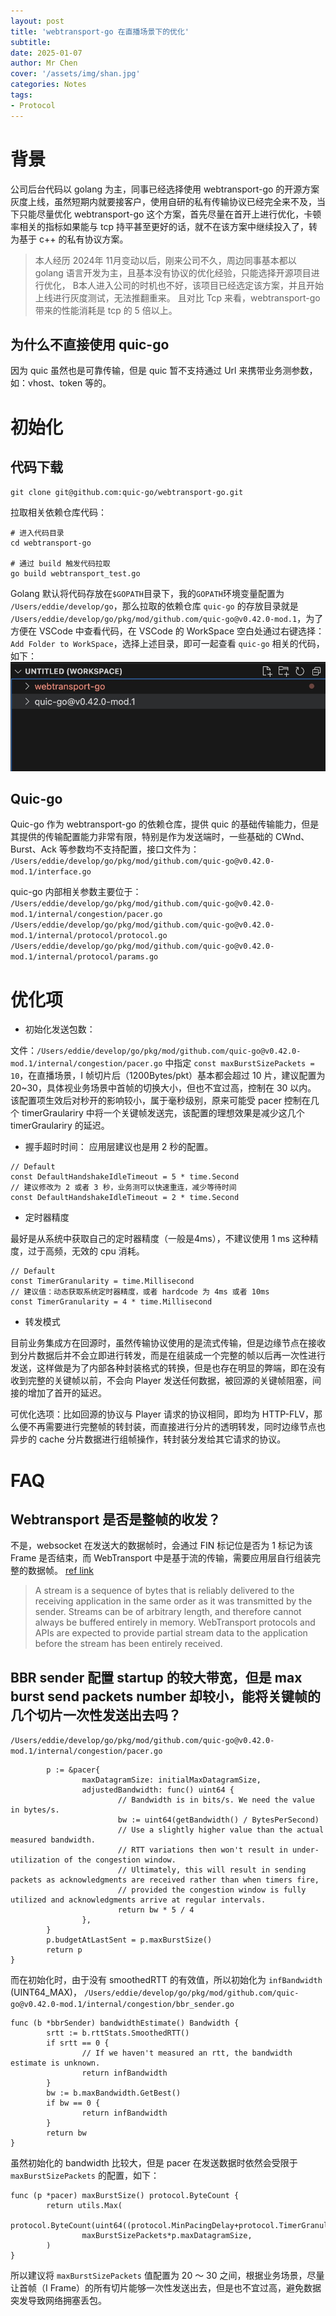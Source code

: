 ```yaml
---
layout: post
title: 'webtransport-go 在直播场景下的优化'
subtitle: 
date: 2025-01-07
author: Mr Chen
cover: '/assets/img/shan.jpg'
categories: Notes
tags: 
- Protocol
---
```


# 背景
公司后台代码以 golang 为主，同事已经选择使用 webtransport-go 的开源方案灰度上线，虽然短期内就要接客户，使用自研的私有传输协议已经完全来不及，当下只能尽量优化 webtransport-go 这个方案，首先尽量在首开上进行优化，卡顿率相关的指标如果能与 tcp 持平甚至更好的话，就不在该方案中继续投入了，转为基于 c++ 的私有协议方案。

>本人经历 2024年 11月变动以后，刚来公司不久，周边同事基本都以 golang 语言开发为主，且基本没有协议的优化经验，只能选择开源项目进行优化， B本人进入公司的时机也不好，该项目已经选定该方案，并且开始上线进行灰度测试，无法推翻重来。
且对比 Tcp 来看，webtransport-go 带来的性能消耗是 tcp 的 5 倍以上。

## 为什么不直接使用 quic-go

因为 quic 虽然也是可靠传输，但是 quic 暂不支持通过 Url 来携带业务测参数，如：vhost、token 等的。

# 初始化
## 代码下载

`git clone git@github.com:quic-go/webtransport-go.git`

拉取相关依赖仓库代码：

```
# 进入代码目录
cd webtransport-go

# 通过 build 触发代码拉取
go build webtransport_test.go
```

Golang 默认将代码存放在`$GOPATH`目录下，我的`GOPATH`环境变量配置为 `/Users/eddie/develop/go`，那么拉取的依赖仓库 `quic-go` 的存放目录就是 `/Users/eddie/develop/go/pkg/mod/github.com/quic-go@v0.42.0-mod.1`，为了方便在 VSCode 中查看代码，在 VSCode 的 WorkSpace 空白处通过右键选择：`Add Folder to WorkSpace`，选择上述目录，即可一起查看 `quic-go` 相关的代码，如下：
![](/assets/img/blog/vscode-go.jpg)

## Quic-go

Quic-go 作为 webtransport-go 的依赖仓库，提供 quic 的基础传输能力，但是其提供的传输配置能力非常有限，特别是作为发送端时，一些基础的 CWnd、Burst、Ack 等参数均不支持配置，接口文件为：
`/Users/eddie/develop/go/pkg/mod/github.com/quic-go@v0.42.0-mod.1/interface.go`

quic-go 内部相关参数主要位于：
`/Users/eddie/develop/go/pkg/mod/github.com/quic-go@v0.42.0-mod.1/internal/congestion/pacer.go`
`/Users/eddie/develop/go/pkg/mod/github.com/quic-go@v0.42.0-mod.1/internal/protocol/protocol.go`
`/Users/eddie/develop/go/pkg/mod/github.com/quic-go@v0.42.0-mod.1/internal/protocol/params.go`

# 优化项

- 初始化发送包数：

文件：`/Users/eddie/develop/go/pkg/mod/github.com/quic-go@v0.42.0-mod.1/internal/congestion/pacer.go` 中指定
`const maxBurstSizePackets = 10`，在直播场景，I 帧切片后（1200Bytes/pkt）基本都会超过 10 片，建议配置为 20~30，具体视业务场景中首帧的切换大小，但也不宜过高，控制在 30 以内。
该配置项生效后对秒开的影响较小，属于毫秒级别，原来可能受 pacer 控制在几个 timerGraulariry 中将一个关键帧发送完，该配置的理想效果是减少这几个 timerGraulariry 的延迟。

- 握手超时时间：
应用层建议也是用 2 秒的配置。

```
// Default
const DefaultHandshakeIdleTimeout = 5 * time.Second
// 建议修改为 2 或者 3 秒，业务测可以快速重连，减少等待时间
const DefaultHandshakeIdleTimeout = 2 * time.Second
```

- 定时器精度

最好是从系统中获取自己的定时器精度（一般是4ms），不建议使用 1 ms 这种精度，过于高频，无效的 cpu 消耗。

```
// Default
const TimerGranularity = time.Millisecond
// 建议值：动态获取系统定时器精度，或者 hardcode 为 4ms 或者 10ms
const TimerGranularity = 4 * time.Millisecond
```

- 转发模式

目前业务集成方在回源时，虽然传输协议使用的是流式传输，但是边缘节点在接收到分片数据后并不会立即进行转发，而是在组装成一个完整的帧以后再一次性进行发送，这样做是为了内部各种封装格式的转换，但是也存在明显的弊端，即在没有收到完整的关键帧以前，不会向 Player 发送任何数据，被回源的关键帧阻塞，间接的增加了首开的延迟。

可优化选项：比如回源的协议与 Player 请求的协议相同，即均为 HTTP-FLV，那么便不再需要进行完整帧的转封装，而直接进行分片的透明转发，同时边缘节点也异步的 cache 分片数据进行组帧操作，转封装分发给其它请求的协议。

# FAQ

## Webtransport 是否是整帧的收发？

不是，websocket 在发送大的数据帧时，会通过 FIN 标记位是否为 1 标记为该 Frame 是否结束，而 WebTransport 中是基于流的传输，需要应用层自行组装完整的数据帧。
[ref link](https://www.ietf.org/archive/id/draft-ietf-webtrans-overview-05.html#name-conventions-and-definitions-8)

> A stream is a sequence of bytes that is reliably delivered to the receiving application in the same order as it was transmitted by the sender. Streams can be of arbitrary length, and therefore cannot always be buffered entirely in memory. WebTransport protocols and APIs are expected to provide partial stream data to the application before the stream has been entirely received.


## BBR sender 配置 startup 的较大带宽，但是 max burst send packets number 却较小，能将关键帧的几个切片一次性发送出去吗？

`/Users/eddie/develop/go/pkg/mod/github.com/quic-go@v0.42.0-mod.1/internal/congestion/pacer.go`

```
        p := &pacer{
                maxDatagramSize: initialMaxDatagramSize,
                adjustedBandwidth: func() uint64 {
                        // Bandwidth is in bits/s. We need the value in bytes/s.
                        bw := uint64(getBandwidth() / BytesPerSecond)
                        // Use a slightly higher value than the actual measured bandwidth.
                        // RTT variations then won't result in under-utilization of the congestion window.
                        // Ultimately, this will result in sending packets as acknowledgments are received rather than when timers fire,
                        // provided the congestion window is fully utilized and acknowledgments arrive at regular intervals.
                        return bw * 5 / 4
                },
        }
        p.budgetAtLastSent = p.maxBurstSize()
        return p
}
```

而在初始化时，由于没有 smoothedRTT 的有效值，所以初始化为 `infBandwidth` (UINT64_MAX)，
`/Users/eddie/develop/go/pkg/mod/github.com/quic-go@v0.42.0-mod.1/internal/congestion/bbr_sender.go`

```
func (b *bbrSender) bandwidthEstimate() Bandwidth {
        srtt := b.rttStats.SmoothedRTT()
        if srtt == 0 {
                // If we haven't measured an rtt, the bandwidth estimate is unknown.
                return infBandwidth
        }
        bw := b.maxBandwidth.GetBest()
        if bw == 0 {
                return infBandwidth
        }
        return bw
}
```

虽然初始化的 bandwidth 比较大，但是 pacer 在发送数据时依然会受限于 `maxBurstSizePackets` 的配置，如下：

```
func (p *pacer) maxBurstSize() protocol.ByteCount {
        return utils.Max(
                protocol.ByteCount(uint64((protocol.MinPacingDelay+protocol.TimerGranularity).Nanoseconds())*p.adjustedBandwidth())/1e9,
                maxBurstSizePackets*p.maxDatagramSize,
        )
}
```

所以建议将 `maxBurstSizePackets` 值配置为 20 ～ 30 之间，根据业务场景，尽量让首帧（I Frame）的所有切片能够一次性发送出去，但是也不宜过高，避免数据突发导致网络拥塞丢包。

